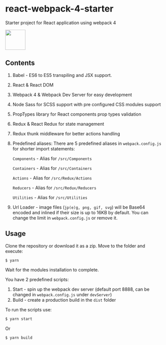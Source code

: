 # react-webpack-4-starter

Starter project for React application using webpack 4

<img src="https://upload.wikimedia.org/wikipedia/commons/thumb/a/a7/React-icon.svg/640px-React-icon.svg.png" width="64">

## Contents

1. Babel - ES6 to ES5 transpiling and JSX support.
2. React & React DOM
3. Webpack 4 & Webpack Dev Server for easy development
4. Node Sass for SCSS support with pre configured CSS modules support
5. PropTypes library for React components prop types validation
6. Redux & React Redux for state management
7. Redux thunk middleware for better actions handling
8. Predefined aliases:
   There are 5 predefined aliases in `webpack.config.js` for shorter import statements:
   
   `Components` - Alias for `/src/Components`
   
   `Containers` - Alias for `/src/Containers`
   
   `Actions` - Alias for `/src/Redux/Actions`
   
   `Reducers` - Alias for `/src/Redux/Reducers`
   
   `Utilities` - Alias for `/src/Utilities`
   
9. Url Loader - image files (`jp(e)g, png, gif, svg`) will be Base64 encoded and inlined if their size is up to 16KB by default. You can change the limit in `webpack.config.js` or remove it.
   
## Usage

Clone the repository or download it as a zip.
Move to the folder and execute:

```bash
$ yarn
```

Wait for the modules installation to complete.

You have 2 predefined scripts:

1. Start - spin up the webpack dev server (default port 8888, can be changed in `webpack.config.js` under `devServer`)
2. Build - create a production build in the `dist` folder

To run the scripts use:

```bash
$ yarn start
```

Or

```bash
$ yarn build
```
